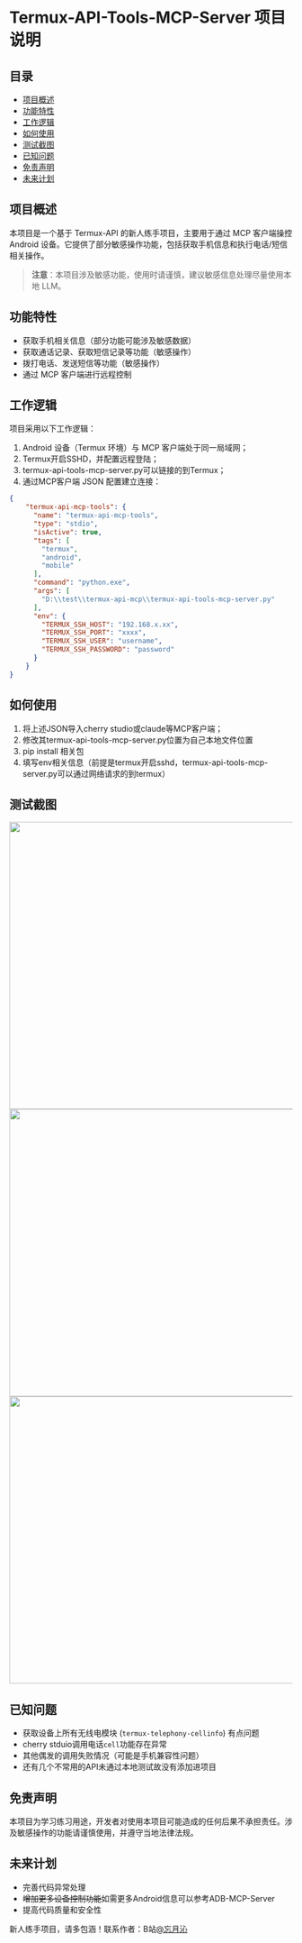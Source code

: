 # Termux-API-Tools-MCP-Server 项目说明

## 目录

- [项目概述](#项目概述)
- [功能特性](#功能特性)
- [工作逻辑](#工作逻辑)
- [如何使用](#如何使用)
- [测试截图](#测试截图)
- [已知问题](#已知问题)
- [免责声明](#免责声明)
- [未来计划](#未来计划)

## 项目概述

本项目是一个基于 Termux-API 的新人练手项目，主要用于通过 MCP 客户端操控 Android 设备。它提供了部分敏感操作功能，包括获取手机信息和执行电话/短信相关操作。

> **注意**：本项目涉及敏感功能，使用时请谨慎，建议敏感信息处理尽量使用本地 LLM。

## 功能特性

- 获取手机相关信息（部分功能可能涉及敏感数据）
- 获取通话记录、获取短信记录等功能（敏感操作）
- 拨打电话、发送短信等功能（敏感操作）
- 通过 MCP 客户端进行远程控制

## 工作逻辑

项目采用以下工作逻辑：

1. Android 设备（Termux 环境）与 MCP 客户端处于同一局域网；
2. Termux开启SSHD，并配置远程登陆；
3. termux-api-tools-mcp-server.py可以链接的到Termux；
4. 通过MCP客户端 JSON 配置建立连接：

```json 
{
    "termux-api-mcp-tools": {
      "name": "termux-api-mcp-tools",
      "type": "stdio",
      "isActive": true,
      "tags": [
        "termux",
        "android",
        "mobile"
      ],
      "command": "python.exe",
      "args": [
        "D:\\test\\termux-api-mcp\\termux-api-tools-mcp-server.py"
      ],
      "env": {
        "TERMUX_SSH_HOST": "192.168.x.xx",
        "TERMUX_SSH_PORT": "xxxx",
        "TERMUX_SSH_USER": "username",
        "TERMUX_SSH_PASSWORD": "password"
      }
    }
}
```

## 如何使用

1. 将上述JSON导入cherry studio或claude等MCP客户端；
2. 修改其termux-api-tools-mcp-server.py位置为自己本地文件位置
3. pip install 相关包
4. 填写env相关信息（前提是termux开启sshd，termux-api-tools-mcp-server.py可以通过网络请求的到termux）

## 测试截图
<img src="https://github.com/hyhAsma/termux-api-tools-mcp-server/blob/main/showImgs/img1.png" width="510px">

<img src="https://github.com/hyhAsma/termux-api-tools-mcp-server/blob/main/showImgs/img2.png" width="510px">

<img src="https://github.com/hyhAsma/termux-api-tools-mcp-server/blob/main/showImgs/img3.jpg" width="510px">

## 已知问题

- 获取设备上所有无线电模块 (`termux-telephony-cellinfo`) 有点问题
- cherry stduio调用电话`cell`功能存在异常
- 其他偶发的调用失败情况（可能是手机兼容性问题）
- 还有几个不常用的API未通过本地测试故没有添加进项目

## 免责声明

本项目为学习练习用途，开发者对使用本项目可能造成的任何后果不承担责任。涉及敏感操作的功能请谨慎使用，并遵守当地法律法规。

## 未来计划

- 完善代码异常处理
- ~~增加更多设备控制功能~~如需更多Android信息可以参考ADB-MCP-Server
- 提高代码质量和安全性

新人练手项目，请多包涵！联系作者：B站[@忘月沁](https://space.bilibili.com/46507166)

